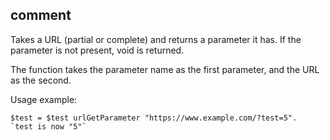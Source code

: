 ## comment

Takes a URL (partial or complete) and returns a parameter it has.
If the parameter is not present, void is returned.

The function takes the parameter name as the first parameter, and the URL as the second.

Usage example:
```
$test = $test urlGetParameter "https://www.example.com/?test=5".
`test is now "5"`
```